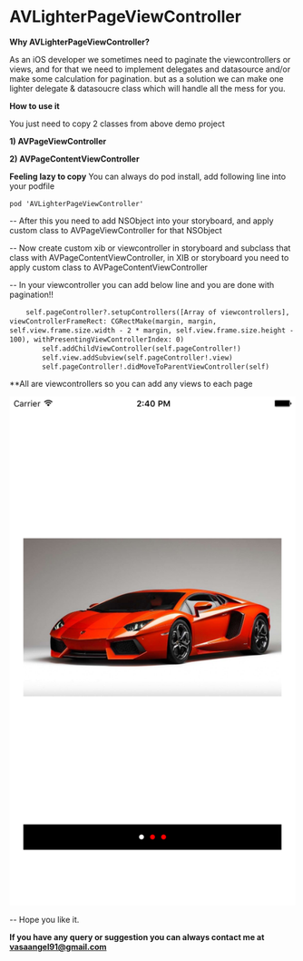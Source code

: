 # AVLighterPageViewController

**Why AVLighterPageViewController?**

As an iOS developer we sometimes need to paginate the viewcontrollers or views, and for that we need to implement delegates and datasource and/or make some calculation for pagination. but as a solution we can make one lighter delegate & datasoucre class which will handle all the mess for you.


**How to use it**

You just need to copy 2 classes from above demo project 


**1) AVPageViewController**

**2) AVPageContentViewController**

**Feeling lazy to copy**
You can always do pod install, add following line into your podfile
```
pod 'AVLighterPageViewController'
```

-- After this you need to add NSObject into your storyboard, and apply custom class to AVPageViewController for that NSObject

-- Now create custom xib or viewcontroller in storyboard and subclass that class with AVPageContentViewController, in XIB or storyboard you need to apply custom class to AVPageContentViewController

-- In your viewcontroller you can add below line and you are done with pagination!! 

```
    self.pageController?.setupControllers([Array of viewcontrollers], viewControllerFrameRect: CGRectMake(margin, margin, self.view.frame.size.width - 2 * margin, self.view.frame.size.height - 100), withPresentingViewControllerIndex: 0)
        self.addChildViewController(self.pageController!)
        self.view.addSubview(self.pageController!.view)
        self.pageController!.didMoveToParentViewController(self)
```


**All are viewcontrollers so you can add any views to each page


![AVPageViewController](https://github.com/angelvasa/AVLighterPageViewController/blob/master/Simulator%20Screen%20Shot%2013-Jan-2016%2C%202.40.06%20PM.png)


-- Hope you like it. 

**If you have any query or suggestion you can always contact me at vasaangel91@gmail.com**
